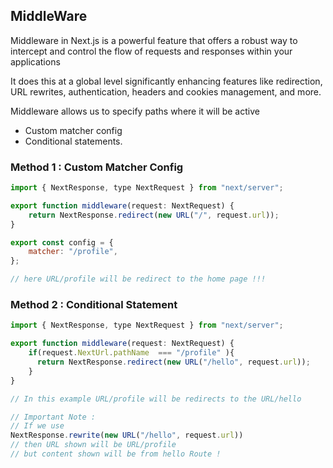 ## MiddleWare 
Middleware in Next.js is a powerful feature that offers a robust way to intercept and control the flow of requests and responses within your applications

It does this at a global level significantly enhancing features like redirection, URL rewrites, authentication, headers and cookies management, and more.

Middleware allows us to specify paths where it will be active
- Custom matcher config
- Conditional statements.

### Method 1 : Custom Matcher Config 
```next.js
import { NextResponse, type NextRequest } from "next/server";

export function middleware(request: NextRequest) {
    return NextResponse.redirect(new URL("/", request.url));
}

export const config = {
    matcher: "/profile",
};

// here URL/profile will be redirect to the home page !!!
```

### Method 2 : Conditional Statement 
```next.js
import { NextResponse, type NextRequest } from "next/server";

export function middleware(request: NextRequest) {
    if(request.NextUrl.pathName  === "/profile" ){
      return NextResponse.redirect(new URL("/hello", request.url));
    }
}

// In this example URL/profile will be redirects to the URL/hello

// Important Note :
// If we use
NextResponse.rewrite(new URL("/hello", request.url))
// then URL shown will be URL/profile
// but content shown will be from hello Route !
```
